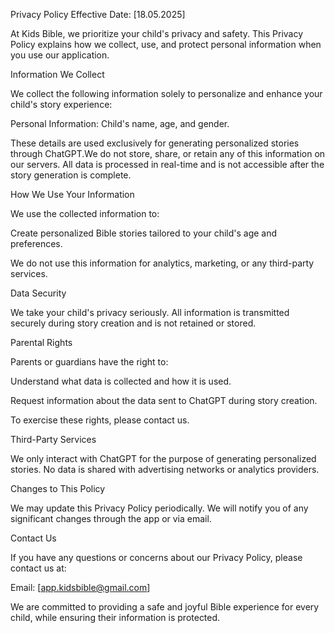 Privacy Policy 
Effective Date: [18.05.2025]

At Kids Bible, we prioritize your child's privacy and safety. This Privacy Policy explains how we collect, use, and protect personal information when you use our application.

Information We Collect

We collect the following information solely to personalize and enhance your child's story experience:

Personal Information: Child's name, age, and gender.

These details are used exclusively for generating personalized stories through ChatGPT.We do not store, share, or retain any of this information on our servers. All data is processed in real-time and is not accessible after the story generation is complete.

How We Use Your Information

We use the collected information to:

Create personalized Bible stories tailored to your child's age and preferences.

We do not use this information for analytics, marketing, or any third-party services.

Data Security

We take your child's privacy seriously. All information is transmitted securely during story creation and is not retained or stored.

Parental Rights

Parents or guardians have the right to:

Understand what data is collected and how it is used.

Request information about the data sent to ChatGPT during story creation.

To exercise these rights, please contact us.

Third-Party Services

We only interact with ChatGPT for the purpose of generating personalized stories. No data is shared with advertising networks or analytics providers.

Changes to This Policy

We may update this Privacy Policy periodically. We will notify you of any significant changes through the app or via email.

Contact Us

If you have any questions or concerns about our Privacy Policy, please contact us at:

Email: [app.kidsbible@gmail.com]

We are committed to providing a safe and joyful Bible experience for every child, while ensuring their information is protected.

